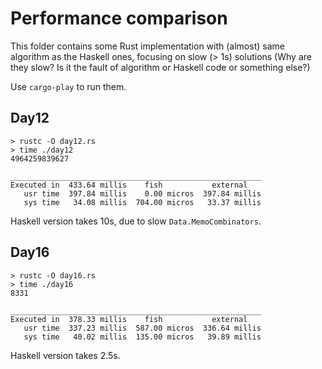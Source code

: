 # Performance comparison

This folder contains some Rust implementation with (almost) same algorithm as the Haskell ones, focusing on slow (> 1s) solutions (Why are they slow? Is it the fault of algorithm or Haskell code or something else?)

Use `cargo-play` to run them.

## Day12

```console
> rustc -O day12.rs
> time ./day12
4964259839627

________________________________________________________
Executed in  433.64 millis    fish           external
   usr time  397.84 millis    0.00 micros  397.84 millis
   sys time   34.08 millis  704.00 micros   33.37 millis
```

Haskell version takes 10s, due to slow `Data.MemoCombinators`.

## Day16

```console
> rustc -O day16.rs
> time ./day16
8331

________________________________________________________
Executed in  378.33 millis    fish           external
   usr time  337.23 millis  587.00 micros  336.64 millis
   sys time   40.02 millis  135.00 micros   39.89 millis
```

Haskell version takes 2.5s.
